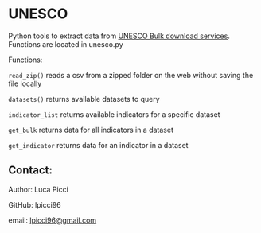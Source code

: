 # UNESCO
Python tools to extract data from [UNESCO Bulk download services](https://apiportal.uis.unesco.org/bdds). Functions are located in unesco.py

Functions:

```read_zip()``` reads a csv from a zipped folder on the web without saving the file locally
    
```datasets()``` returns available datasets to query
    
```indicator_list``` returns available indicators for a specific dataset
    
```get_bulk``` returns data for all indicators in a dataset
    
```get_indicator``` returns data for an indicator in a dataset
    
    
## Contact:
Author: Luca Picci

GitHub: lpicci96

email: lpicci96@gmail.com
